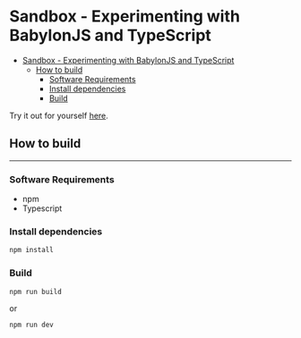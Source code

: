 # Sandbox - Experimenting with BabylonJS and TypeScript

- [Sandbox - Experimenting with BabylonJS and TypeScript](#sandbox---experimenting-with-babylonjs-and-typescript)
  - [How to build](#how-to-build)
    - [Software Requirements](#software-requirements)
    - [Install dependencies](#install-dependencies)
    - [Build](#build)


Try it out for yourself [here](https://corysia.github.io/Sandbox).

## How to build

---

### Software Requirements

- npm
- Typescript

### Install dependencies

```bash
npm install
```

### Build

```bash
npm run build
```

or

```bash
npm run dev
```
